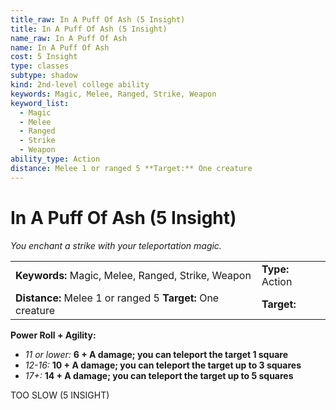 ```yaml
---
title_raw: In A Puff Of Ash (5 Insight)
title: In A Puff Of Ash (5 Insight)
name_raw: In A Puff Of Ash
name: In A Puff Of Ash
cost: 5 Insight
type: classes
subtype: shadow
kind: 2nd-level college ability
keywords: Magic, Melee, Ranged, Strike, Weapon
keyword_list:
  - Magic
  - Melee
  - Ranged
  - Strike
  - Weapon
ability_type: Action
distance: Melee 1 or ranged 5 **Target:** One creature
---
```


# In A Puff Of Ash (5 Insight)

*You enchant a strike with your teleportation magic.*

|                                                            |                  |
| :--------------------------------------------------------- | :--------------- |
| **Keywords:** Magic, Melee, Ranged, Strike, Weapon         | **Type:** Action |
| **Distance:** Melee 1 or ranged 5 **Target:** One creature | **Target:**      |

**Power Roll + Agility:**

- *11 or lower:* **6 + A damage; you can teleport the target 1 square**
- *12-16:* **10 + A damage; you can teleport the target up to 3 squares**
- *17+:* **14 + A damage; you can teleport the target up to 5 squares**

TOO SLOW (5 INSIGHT)
